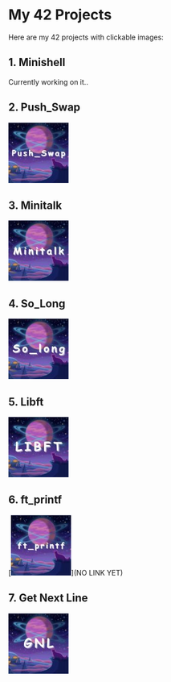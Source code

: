 # My 42 Projects

Here are my 42 projects with clickable images:

## 1. Minishell
Currently working on it..

## 2. Push_Swap
[![Minishell](https://github.com/IsaiahRobinsonGit/images/blob/main/Projects_Images/Push_Swap.jpg)](https://github.com/IsaiahRobinsonGit/Push_Swap)

## 3. Minitalk
[![Push_Swap](https://github.com/IsaiahRobinsonGit/images/blob/main/Projects_Images/Minitalk.jpg)](https://github.com/IsaiahRobinsonGit/Minitalk)

## 4. So_Long
[![So_Long](https://github.com/IsaiahRobinsonGit/images/blob/main/Projects_Images/So-Long.jpg)](https://github.com/IsaiahRobinsonGit/so_long)

## 5. Libft
[![So_Long](https://github.com/IsaiahRobinsonGit/images/blob/main/Projects_Images/libft.jpg)](https://github.com/IsaiahRobinsonGit/Libft)

## 6. ft_printf
[![So_Long](https://github.com/IsaiahRobinsonGit/images/blob/main/Projects_Images/ft_printf.jpg)](NO LINK YET)

## 7. Get Next Line
[![So_Long](https://github.com/IsaiahRobinsonGit/images/blob/main/Projects_Images/GNL.jpg)](https://github.com/IsaiahRobinsonGit/Get-Next-Line)
